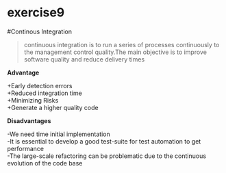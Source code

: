 exercise9
=========
#Continous Integration  

>continuous integration is to run a series of processes continuously to
>the management control quality.The main objective is to improve software 
>quality and reduce delivery times

**Advantage**

+Early detection errors  
+Reduced integration time  
+Minimizing Risks  
+Generate a higher quality code  

**Disadvantages**  

-We need time initial implementation  
-It is essential to develop a good test-suite for test automation to get performance  
-The large-scale refactoring can be problematic due to the continuous evolution of the code base  
